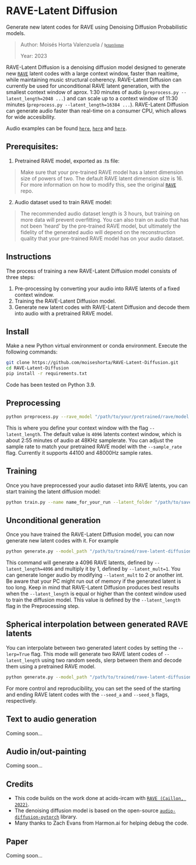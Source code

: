 # RAVE-Latent Diffusion
Generate new latent codes for RAVE using Denoising Diffusion Probabilistic models.

> Author: Moisés Horta Valenzuela / [`𝔥𝔢𝔵𝔬𝔯𝔠𝔦𝔰𝔪𝔬𝔰`](https://twitter.com/hexorcismos)
> 
> Year: 2023

RAVE-Latent Diffusion is a denoising diffusion model designed to generate new [`RAVE`](https://github.com/acids-ircam/RAVE) latent codes with a large context window, faster than realtime, while maintaining music structural coherency. RAVE-Latent Diffusion can currently be used for unconditional RAVE latent generation, with the smallest context window of aprox. 1:30 minutes of audio (```preprocess.py --latent_length=2048 ...```) and can scale up to a context window of 11:30 minutes (```preprocess.py --latent_length=16384 ...```).
RAVE-Latent Diffusion can generate audio faster than real-time on a consumer CPU, which allows for wide accesibility.

Audio examples can be found [`here`](https://soundcloud.com/h-e-x-o-r-c-i-s-m-o-s/rave-latentdiffusion_unconditionalgeneration_seed2805182108), [`here`](https://soundcloud.com/h-e-x-o-r-c-i-s-m-o-s/rave-latent-diffusion_unconditionalgeneration_seed3069861997) and [`here`](https://soundcloud.com/h-e-x-o-r-c-i-s-m-o-s/s-1).

## Prerequisites:

1) Pretrained RAVE model, exported as .ts file:
> Make sure that your pre-trained RAVE model has a latent dimension size of powers of two. The default RAVE latent dimension size is 16. For more information on how to modify this, see the original [`RAVE`](https://github.com/acids-ircam/RAVE) repo.

2) Audio dataset used to train RAVE model: 
> The recommended audio dataset length is 3 hours, but training on more data will prevent overfitting. You can also train on audio that has not been 'heard' by the pre-trained RAVE model, but ultimately the fidelity of the generated audio will depend on the reconstruction quality that your pre-trained RAVE model has on your audio dataset.

## Instructions

The process of training a new RAVE-Latent Diffusion model consists of three steps:
1) Pre-processing by converting your audio into RAVE latents of a fixed context window.
2) Training the RAVE-Latent Diffusion model.
3) Generate new latent codes with RAVE-Latent Diffusion and decode them into audio with a pretrained RAVE model.

## Install

Make a new Python virtual environment or conda environment. 
Execute the following commands:

```bash
git clone https://github.com/moiseshorta/RAVE-Latent-Diffusion.git
cd RAVE-Latent-Diffusion
pip install -r requirements.txt
```
Code has been tested on Python 3.9.

## Preprocessing

```bash
python preprocess.py --rave_model "/path/to/your/pretrained/rave/model.ts" --audio_folder "/path/to/your/audio/dataset" --latent_length 4096 --latent_folder "/path/to/save/encoded/rave/latents"
```
This is where you define your context window with the flag ```--latent_length```. The default value is ```4096``` latents context window, which is about 2:55 minutes of audio at 48KHz samplerate.
You can adjust the sample rate to match your pretrained RAVE model with the  ```--sample_rate``` flag. Currently it supports 44100 and 48000Hz sample rates.

## Training

Once you have preprocessed your audio dataset into RAVE latents, you can start training the latent diffusion model:

```bash
python train.py --name name_for_your_run --latent_folder "/path/to/saved/encoded/rave/latents" --save_out_path "/path/to/save/rave-latent-diffusion/checkpoints"
```

## Unconditional generation

Once you have trained the RAVE-Latent Diffusion model, you can now generate new latent codes with it. For example

```bash
python generate.py --model_path "/path/to/trained/rave-latent-diffusion/model.pt" --rave_model "/path/to/your/pretrained/rave/model.ts" --diffusion_steps 100 --seed 664 --output_path "/path/to/save/generated/audio" --latent_length 4096 --latent_mult 1
```
This command will generate a 4096 RAVE latents, defined by ```--latent_length=4096``` and multiply it by 1, defined by ```--latent_mult=1```. You can generate longer audio by modifying ```--latent_mult``` to 2 or another int. Be aware that your PC might run out of memory if the generated latent is too long. 
Keep in mind that RAVE-Latent Diffusion produces best results when the ```--latent_length``` is equal or higher than the context window used to train the diffusion model. This value is defined by the ```--latent_length``` flag in the Preprocessing step.

## Spherical interpolation between generated RAVE latents

You can interpolate between two generated latent codes by setting the ```--lerp=True``` flag. This mode will generate two RAVE latent codes of ```--latent_length``` using two random seeds, slerp between them and decode them using a pretrained RAVE model.

```bash
python generate.py --model_path "/path/to/trained/rave-latent-diffusion/model.pt" --rave_model "/path/to/your/pretrained/rave/model.ts" --lerp True --diffusion_steps 100 --seed 664 --output_path "/path/to/save/generated/audio" --latent_length 4096 --latent_mult 1
```
For more control and reproducibility, you can set the seed of the starting and ending RAVE latent codes with the ```--seed_a``` and ```--seed_b``` flags, respectively. 

## Text to audio generation

Coming soon...

## Audio in/out-painting

Coming soon...

## Credits

- This code builds on the work done at acids-ircam with [`RAVE (Caillon, 2022)`](https://arxiv.org/abs/2111.05011).
- The denoising diffusion model is based on the open-source [`audio-diffusion-pytorch`](https://github.com/archinetai/audio-diffusion-pytorch) library.
- Many thanks to Zach Evans from Harmon.ai for helping debug the code.

## Paper
Coming soon...
